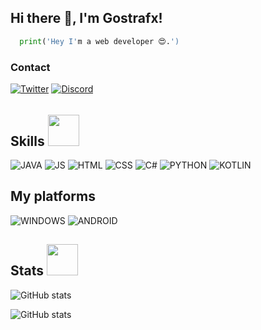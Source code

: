 <h2> Hi there 👋, I'm Gostrafx!</h2>

```python
  print('Hey I'm a web developer 😍.')
```

<h3> Contact </h3>

[![Twitter](https://img.shields.io/badge/Telegram-%231DA1F2.svg?style=for-the-badge&logo=Telegram&logoColor=white)](https://t.me/*)
[![Discord](https://img.shields.io/badge/Discord-%237289DA.svg?style=for-the-badge&logo=discord&logoColor=white)](https://discord.gg/users/*)

<h6></h6>

<h2> Skills <img src="https://media.giphy.com/media/eLv7gJpxqiQtbNNQUe/giphy.gif" width="50"> </h2>

![JAVA](https://img.shields.io/badge/Java-ED8B00?style=for-the-badge&logo=openjdk&logoColor=white)
![JS](https://img.shields.io/badge/JavaScript-F7DF1E?style=for-the-badge&logo=JavaScript&logoColor=white)
![HTML](https://img.shields.io/badge/HTML-239120?style=for-the-badge&logo=html5&logoColor=white)
![CSS](https://img.shields.io/badge/CSS-239120?&style=for-the-badge&logo=css3&logoColor=white)
![C#](https://img.shields.io/badge/C%23-239120?style=for-the-badge&logo=c-sharp&logoColor=white)
![PYTHON](https://img.shields.io/badge/Python-14354C?style=for-the-badge&logo=python&logoColor=white)
![KOTLIN](https://img.shields.io/badge/Kotlin-0095D5?&style=for-the-badge&logo=kotlin&logoColor=white)

<h2> My platforms </h2>

![WINDOWS](https://img.shields.io/badge/Windows-0078D6?style=for-the-badge&logo=windows&logoColor=white)
![ANDROID](https://img.shields.io/badge/Android-3DDC84?style=for-the-badge&logo=android&logoColor=white)

<h2> Stats <img src="https://media.giphy.com/media/ix8dIWbEovToc/giphy.gif" width="50"></h2>

![GitHub stats](https://github-readme-stats.vercel.app/api?username=gostrafx&theme=blue-green)

![GitHub stats](https://github-readme-stats.vercel.app/api/top-langs/?username=gostrafx&theme=blue-green)
